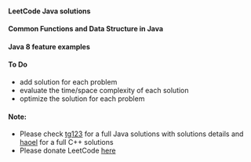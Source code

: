 <html lang="en">
<head>
<meta http-equiv="Content-Type" content="text/html; charset=UTF-8">
<link rel="stylesheet" href="http://bootswatch.com/readable/bootstrap.css" media="screen">
<link rel="stylesheet" href="http://bootswatch.com/assets/css/bootswatch.min.css">
<link ref="stylesheet" href="http://tulip.rnet.missouri.edu/profunc/index.php/media/css/jquery.dataTables.css">

<link rel="stylesheet" type="text/css" href="http://tulip.rnet.missouri.edu/profunc/assets/media/css/jquery.dataTables.css">
<script type="text/javascript" language="javascript" src="http://tulip.rnet.missouri.edu/profunc/assets/media/js/jquery.js"></script>
<script type="text/javascript" language="javascript" src="https://cdn.datatables.net/1.10.4/js/jquery.dataTables.min.js"></script>
  
<script type="text/javascript" language="javascript" class="init">
  $(document).ready(function() {
    $('#example').dataTable({
      "order": [[ 0, "desc" ]]
    });

  } );
</script>
</head>
<body>

  <h4>LeetCode Java solutions</h4>
  <h4>Common Functions and Data Structure in Java</h4>
  <h4>Java 8 feature examples</h4>

  <h4>To Do</h4>
  <ul>
    <li>add solution for each problem</li>
    <li>evaluate the time/space complexity of each solution</li>
    <li>optimize the solution for each problem</li>
  </ul>

  <h4>Note:</h4>
  <ul>
    <li>Please check <a href="http://leetcode.tgic.me/">tg123</a> for a full Java solutions with solutions details and <a href="https://github.com/haoel/leetcode">haoel</a> for a full C++ solutions</li>
    <li>Please donate LeetCode <a href="https://leetcode.com/donate/">here</a></li>
  </ul>

</body>
</html>